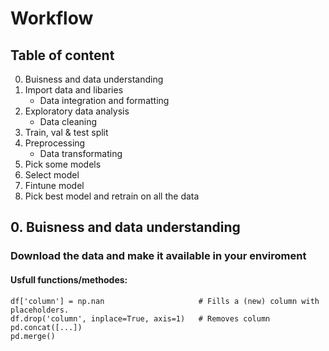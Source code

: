 # Workflow 
## Table of content
0. Buisness and data understanding
1. Import data and libaries
   - Data integration and formatting
2. Exploratory data analysis
   - Data cleaning
3. Train, val & test split
4. Preprocessing
   - Data transformating
5. Pick some models
6. Select model
7. Fintune model
8. Pick best model and retrain on all the data 

## 0. Buisness and data understanding
### Download the data and make it available in your enviroment
#### Usfull functions/methodes:
```
df['column'] = np.nan                     # Fills a (new) column with placeholders.
df.drop('column', inplace=True, axis=1)   # Removes column
pd.concat([...])
pd.merge()
```
